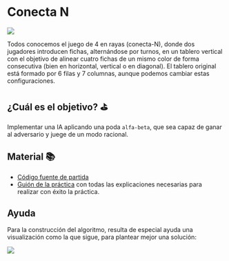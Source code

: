   # Conecta N

![](images/1)



Todos conocemos el juego de 4 en rayas (conecta-N), donde dos jugadores introducen fichas, alternándose por turnos, en un tablero vertical con el objetivo de alinear cuatro fichas de un mismo color de forma consecutiva (bien en horizontal, vertical o en diagonal). El tablero original está formado por 6 filas y 7 columnas, aunque podemos cambiar estas configuraciones.



## ¿Cuál es el objetivo? ⛳️

Implementar una IA aplicando una poda `alfa-beta`, que sea capaz de ganar al adversario y juege de un modo racional. 



## Material 📚
* [Código fuente de partida](https://mega.nz/#F!UKwQUSaT!XD-cJC3_1tI9AMToTCHy6A)
* [Guión de la práctica](https://mega.nz/#!VWw2QaRR!Rwj8ntie9rAaTrY8RxRUZECc84NWJocuPbrZfTLjBTQ) con todas las explicaciones necesarias para realizar con éxito la práctica.



## Ayuda

Para la construcción del algoritmo, resulta de especial ayuda una visualización como la que sigue, para plantear mejor una solución: 

![](images/2)